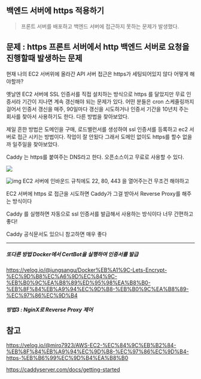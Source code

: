 ## 백엔드 서버에 https 적용하기
> 프론트 서버를 배포하고 백엔드 서버에 접근하지 못하는 문제가 발생했다.

## 문제 : https 프론트 서버에서 http 백엔드 서버로 요청을 진행할때 발생하는 문제

현재 나의 EC2 서버위에 올라간 API 서버 접근은 https가 세팅되어있지 않다 어떻게 해야할까?

옛날엔 EC2 서버에 SSL 인증서를 직접 설치하는 방식으로 https 를 달았지만 무료 인증서라 기간이 지나면 계속 갱신해야 되는 문제가 있다. 어떤 분들은 cron 스케줄링까지 걸어서 인증서 갱신을 매주, 90일마다 갱신을 시도하거나 인증서 기간을 10년치 주는 회사를 찾아서 사용하기도 한다. 다른 방법을 찾아보았다.

제일 흔한 방법은 도메인을 구매, 로드밸런서를 생성하여 ssl 인증서를 등록하고 ec2 서버로 접근 시키는 방법이다.
작업이 잘 안됬다
그래서 도메인 없이도 https를 할수 없을까 일주일을 찾아보았다.

Caddy 는 https를 붙여주는 DNS라고 한다. 오픈소스이고 무료로 사용할 수 있다.


<img src = "https://www.google.com/url?sa=i&url=https%3A%2F%2Fcaddy.community%2Ft%2Fusing-caddy-as-a-reverse-proxy-in-a-home-network%2F9427&psig=AOvVaw2touZiE6xLD6FDqn608sTx&ust=1718005816784000&source=images&cd=vfe&opi=89978449&ved=0CBIQjRxqFwoTCPCe78SEzoYDFQAAAAAdAAAAABAE" >

![img](0dbf52c145819810e48c366a00145608e288b8f8.png)
EC2 서버에 인바운드 규칙에도 22, 80, 443 을 열어주는건 무조건 해야하고

EC2 서버에 https 로 접근을 시도하면 Caddy가 그걸 받아서 Reverse Proxy를 해주는 방식이다

Caddy 를 실행하면 자동으로 ssl 인증서를 발급해서 사용하는 방식이다 너무 간편하고 좋다!


Caddy 공식문서도 있으니 참고하면 매우 좋다


--- 

##### 또다른 방법 Docker에서 CertBot을 실행하여 인증서를 발급

https://velog.io/@jungsangu/Docker%EB%A1%9C-Lets-Encrypt-%EC%9D%B8%EC%A6%9D%EC%84%9C-%EB%B0%9C%EA%B8%89%ED%95%98%EA%B8%B0-%EB%8F%84%EB%A9%94%EC%9D%B8-%EB%B0%9C%EA%B8%89-%EC%97%86%EC%9D%B4

##### 방법3 : NginX로 Reverse Proxy 제어



## 참고

https://velog.io/@miro7923/AWS-EC2-%EC%84%9C%EB%B2%84-%EB%8F%84%EB%A9%94%EC%9D%B8-%EC%97%86%EC%9D%B4-https-%EB%B6%99%EC%9D%B4%EA%B8%B0

https://caddyserver.com/docs/getting-started
